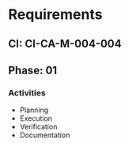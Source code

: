 # Requirements

## CI: CI-CA-M-004-004
## Phase: 01

### Activities
- Planning
- Execution
- Verification
- Documentation
